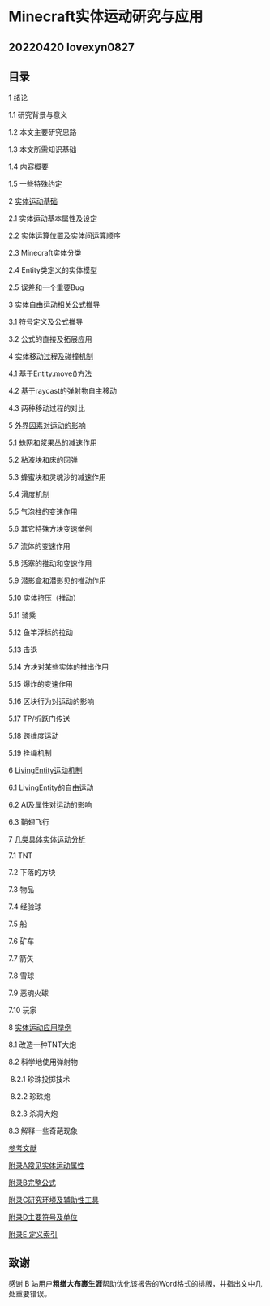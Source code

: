 # Minecraft实体运动研究与应用

## 20220420 lovexyn0827

## 目录

1 [绪论](Chapter-1.md)

   1.1 研究背景与意义

   1.2 本文主要研究思路 

   1.3 本文所需知识基础 

   1.4 内容概要

   1.5 一些特殊约定 

2 [实体运动基础](Chapter-2.md)

   2.1 实体运动基本属性及设定

   2.2 实体运算位置及实体间运算顺序

   2.3 Minecraft实体分类 

   2.4 Entity类定义的实体模型

   2.5 误差和一个重要Bug

3 [实体自由运动相关公式推导](Chapter-3.md)

   3.1 符号定义及公式推导

   3.2 公式的直接及拓展应用

4 [实体移动过程及碰撞机制](Chapter-4.md)

   4.1 基于Entity.move()方法

   4.2 基于raycast的弹射物自主移动

   4.3 两种移动过程的对比

5 [外界因素对运动的影响](Chapter-5.md)

   5.1 蛛网和浆果丛的减速作用

   5.2 粘液块和床的回弹

   5.3 蜂蜜块和灵魂沙的减速作用

   5.4 滑度机制

   5.5 气泡柱的变速作用

   5.6 其它特殊方块变速举例

   5.7 流体的变速作用

   5.8 活塞的推动和变速作用

   5.9 潜影盒和潜影贝的推动作用

   5.10 实体挤压（推动）

   5.11 骑乘

   5.12 鱼竿浮标的拉动

   5.13 击退

   5.14 方块对某些实体的推出作用

   5.15 爆炸的变速作用

   5.16 区块行为对运动的影响

   5.17 TP/折跃门传送

   5.18 跨维度运动

   5.19 拴绳机制

6 [LivingEntity运动机制](Chapter-6.md)

   6.1 LivingEntity的自由运动

   6.2 AI及属性对运动的影响

   6.3 鞘翅飞行

7 [几类具体实体运动分析](Chapter-7.md)

   7.1 TNT

   7.2 下落的方块

   7.3 物品

   7.4 经验球

   7.5 船

   7.6 矿车

   7.7 箭矢

   7.8 雪球

   7.9 恶魂火球

   7.10 玩家

8 [实体运动应用举例](Chapter-8.md)

   8.1 改造一种TNT大炮

   8.2 科学地使用弹射物

​		8.2.1 珍珠投掷技术

​		8.2.2 珍珠炮

​		8.2.3 杀凋大炮

   8.3 解释一些奇葩现象

[参考文献](References.md)

[附录A常见实体运动属性](Appendix.md)

[附录B完整公式](Appendix.md)

[附录C研究环境及辅助性工具](Appendix.md)

[附录D主要符号及单位](Appendix.md)

[附录E 定义索引](Appendix.md)

## 致谢

感谢 B 站用户**粗缯大布裹生涯**帮助优化该报告的Word格式的排版，并指出文中几处重要错误。

